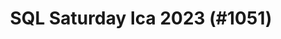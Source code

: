 ---
layout: event
title: "SQL Saturday Ica 2023 (#1051)"
subtitle: ""
tags: ["Ica", "Peru", "San Isidro", "physical", "2023", "South America"]
thumb: /assets/img/logos/Just_icon_Color_small.png
comments: false
data: SQLSat1051
testevent: 1
---